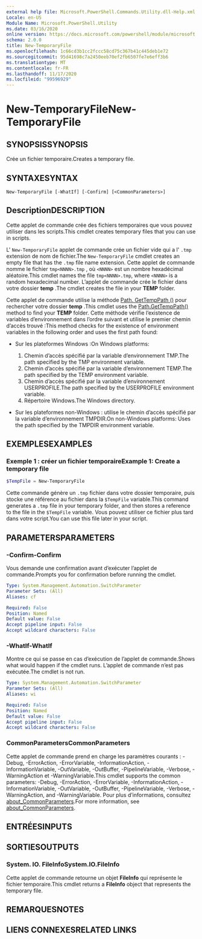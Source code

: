 ```yaml
---
external help file: Microsoft.PowerShell.Commands.Utility.dll-Help.xml
Locale: en-US
Module Name: Microsoft.PowerShell.Utility
ms.date: 03/16/2020
online version: https://docs.microsoft.com/powershell/module/microsoft.powershell.utility/new-temporaryfile?view=powershell-7.2&WT.mc_id=ps-gethelp
schema: 2.0.0
title: New-TemporaryFile
ms.openlocfilehash: 1c66cd3b1cc2fccc58cd75c367b41c445deb1e72
ms.sourcegitcommit: 95d41698c7a2450eeb70ef2fb6507fe7e6eff3b6
ms.translationtype: MT
ms.contentlocale: fr-FR
ms.lasthandoff: 11/17/2020
ms.locfileid: "99596929"
---
```

# <span data-ttu-id="4965b-102">New-TemporaryFile</span><span class="sxs-lookup"><span data-stu-id="4965b-102">New-TemporaryFile</span></span>

## <span data-ttu-id="4965b-103">SYNOPSIS</span><span class="sxs-lookup"><span data-stu-id="4965b-103">SYNOPSIS</span></span>
<span data-ttu-id="4965b-104">Crée un fichier temporaire.</span><span class="sxs-lookup"><span data-stu-id="4965b-104">Creates a temporary file.</span></span>

## <span data-ttu-id="4965b-105">SYNTAXE</span><span class="sxs-lookup"><span data-stu-id="4965b-105">SYNTAX</span></span>

```
New-TemporaryFile [-WhatIf] [-Confirm] [<CommonParameters>]
```

## <span data-ttu-id="4965b-106">Description</span><span class="sxs-lookup"><span data-stu-id="4965b-106">DESCRIPTION</span></span>

<span data-ttu-id="4965b-107">Cette applet de commande crée des fichiers temporaires que vous pouvez utiliser dans les scripts.</span><span class="sxs-lookup"><span data-stu-id="4965b-107">This cmdlet creates temporary files that you can use in scripts.</span></span>

<span data-ttu-id="4965b-108">L' `New-TemporaryFile` applet de commande crée un fichier vide qui a l' `.tmp` extension de nom de fichier.</span><span class="sxs-lookup"><span data-stu-id="4965b-108">The `New-TemporaryFile` cmdlet creates an empty file that has the `.tmp` file name extension.</span></span>
<span data-ttu-id="4965b-109">Cette applet de commande nomme le fichier `tmp<NNNN>.tmp` , où `<NNNN>` est un nombre hexadécimal aléatoire.</span><span class="sxs-lookup"><span data-stu-id="4965b-109">This cmdlet names the file `tmp<NNNN>.tmp`, where `<NNNN>` is a random hexadecimal number.</span></span>
<span data-ttu-id="4965b-110">L’applet de commande crée le fichier dans votre dossier **temp** .</span><span class="sxs-lookup"><span data-stu-id="4965b-110">The cmdlet creates the file in your **TEMP** folder.</span></span>

<span data-ttu-id="4965b-111">Cette applet de commande utilise la méthode [Path. GetTempPath ()](/dotnet/api/system.io.path.gettemppath) pour rechercher votre dossier **temp** .</span><span class="sxs-lookup"><span data-stu-id="4965b-111">This cmdlet uses the [Path.GetTempPath()](/dotnet/api/system.io.path.gettemppath) method to find your **TEMP** folder.</span></span> <span data-ttu-id="4965b-112">Cette méthode vérifie l’existence de variables d’environnement dans l’ordre suivant et utilise le premier chemin d’accès trouvé :</span><span class="sxs-lookup"><span data-stu-id="4965b-112">This method checks for the existence of environment variables in the following order and uses the first path found:</span></span>

- <span data-ttu-id="4965b-113">Sur les plateformes Windows :</span><span class="sxs-lookup"><span data-stu-id="4965b-113">On Windows platforms:</span></span>

  1. <span data-ttu-id="4965b-114">Chemin d’accès spécifié par la variable d’environnement TMP.</span><span class="sxs-lookup"><span data-stu-id="4965b-114">The path specified by the TMP environment variable.</span></span>
  1. <span data-ttu-id="4965b-115">Chemin d’accès spécifié par la variable d’environnement TEMP.</span><span class="sxs-lookup"><span data-stu-id="4965b-115">The path specified by the TEMP environment variable.</span></span>
  1. <span data-ttu-id="4965b-116">Chemin d’accès spécifié par la variable d’environnement USERPROFILE.</span><span class="sxs-lookup"><span data-stu-id="4965b-116">The path specified by the USERPROFILE environment variable.</span></span>
  1. <span data-ttu-id="4965b-117">Répertoire Windows.</span><span class="sxs-lookup"><span data-stu-id="4965b-117">The Windows directory.</span></span>

- <span data-ttu-id="4965b-118">Sur les plateformes non-Windows : utilise le chemin d’accès spécifié par la variable d’environnement TMPDIR.</span><span class="sxs-lookup"><span data-stu-id="4965b-118">On non-Windows platforms: Uses the path specified by the TMPDIR environment variable.</span></span>

## <span data-ttu-id="4965b-119">EXEMPLES</span><span class="sxs-lookup"><span data-stu-id="4965b-119">EXAMPLES</span></span>

### <span data-ttu-id="4965b-120">Exemple 1 : créer un fichier temporaire</span><span class="sxs-lookup"><span data-stu-id="4965b-120">Example 1: Create a temporary file</span></span>

```powershell
$TempFile = New-TemporaryFile
```

<span data-ttu-id="4965b-121">Cette commande génère un `.tmp` fichier dans votre dossier temporaire, puis stocke une référence au fichier dans la `$TempFile` variable.</span><span class="sxs-lookup"><span data-stu-id="4965b-121">This command generates a `.tmp` file in your temporary folder, and then stores a reference to the file in the `$TempFile` variable.</span></span> <span data-ttu-id="4965b-122">Vous pouvez utiliser ce fichier plus tard dans votre script.</span><span class="sxs-lookup"><span data-stu-id="4965b-122">You can use this file later in your script.</span></span>

## <span data-ttu-id="4965b-123">PARAMETERS</span><span class="sxs-lookup"><span data-stu-id="4965b-123">PARAMETERS</span></span>

### <span data-ttu-id="4965b-124">-Confirm</span><span class="sxs-lookup"><span data-stu-id="4965b-124">-Confirm</span></span>

<span data-ttu-id="4965b-125">Vous demande une confirmation avant d’exécuter l’applet de commande.</span><span class="sxs-lookup"><span data-stu-id="4965b-125">Prompts you for confirmation before running the cmdlet.</span></span>

```yaml
Type: System.Management.Automation.SwitchParameter
Parameter Sets: (All)
Aliases: cf

Required: False
Position: Named
Default value: False
Accept pipeline input: False
Accept wildcard characters: False
```

### <span data-ttu-id="4965b-126">-WhatIf</span><span class="sxs-lookup"><span data-stu-id="4965b-126">-WhatIf</span></span>

<span data-ttu-id="4965b-127">Montre ce qui se passe en cas d’exécution de l’applet de commande.</span><span class="sxs-lookup"><span data-stu-id="4965b-127">Shows what would happen if the cmdlet runs.</span></span>
<span data-ttu-id="4965b-128">L’applet de commande n’est pas exécutée.</span><span class="sxs-lookup"><span data-stu-id="4965b-128">The cmdlet is not run.</span></span>

```yaml
Type: System.Management.Automation.SwitchParameter
Parameter Sets: (All)
Aliases: wi

Required: False
Position: Named
Default value: False
Accept pipeline input: False
Accept wildcard characters: False
```

### <span data-ttu-id="4965b-129">CommonParameters</span><span class="sxs-lookup"><span data-stu-id="4965b-129">CommonParameters</span></span>

<span data-ttu-id="4965b-130">Cette applet de commande prend en charge les paramètres courants : -Debug, -ErrorAction, -ErrorVariable, -InformationAction, -InformationVariable, -OutVariable, -OutBuffer, -PipelineVariable, -Verbose, -WarningAction et -WarningVariable.</span><span class="sxs-lookup"><span data-stu-id="4965b-130">This cmdlet supports the common parameters: -Debug, -ErrorAction, -ErrorVariable, -InformationAction, -InformationVariable, -OutVariable, -OutBuffer, -PipelineVariable, -Verbose, -WarningAction, and -WarningVariable.</span></span> <span data-ttu-id="4965b-131">Pour plus d’informations, consultez [about_CommonParameters](../Microsoft.PowerShell.Core/About/about_CommonParameters.md).</span><span class="sxs-lookup"><span data-stu-id="4965b-131">For more information, see [about_CommonParameters](../Microsoft.PowerShell.Core/About/about_CommonParameters.md).</span></span>

## <span data-ttu-id="4965b-132">ENTRÉES</span><span class="sxs-lookup"><span data-stu-id="4965b-132">INPUTS</span></span>

## <span data-ttu-id="4965b-133">SORTIES</span><span class="sxs-lookup"><span data-stu-id="4965b-133">OUTPUTS</span></span>

### <span data-ttu-id="4965b-134">System. IO. FileInfo</span><span class="sxs-lookup"><span data-stu-id="4965b-134">System.IO.FileInfo</span></span>

<span data-ttu-id="4965b-135">Cette applet de commande retourne un objet **FileInfo** qui représente le fichier temporaire.</span><span class="sxs-lookup"><span data-stu-id="4965b-135">This cmdlet returns a **FileInfo** object that represents the temporary file.</span></span>

## <span data-ttu-id="4965b-136">REMARQUES</span><span class="sxs-lookup"><span data-stu-id="4965b-136">NOTES</span></span>

## <span data-ttu-id="4965b-137">LIENS CONNEXES</span><span class="sxs-lookup"><span data-stu-id="4965b-137">RELATED LINKS</span></span>

